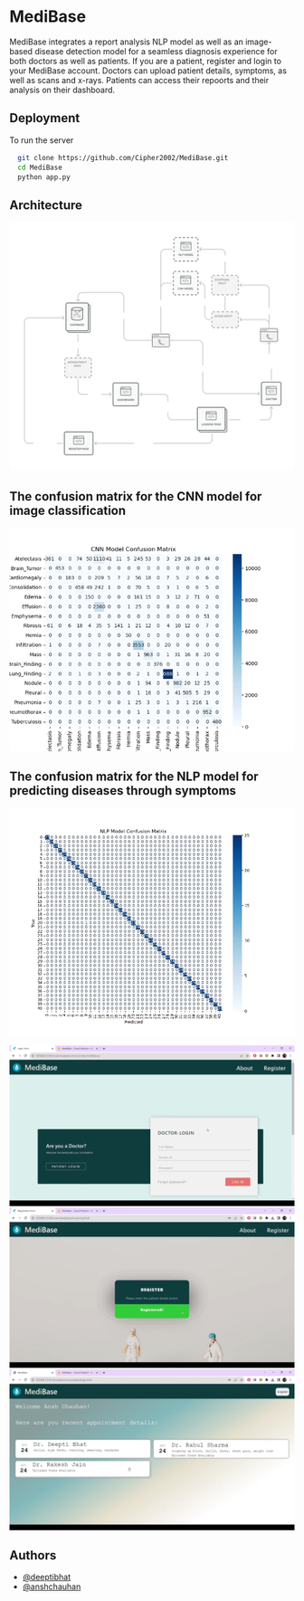 
# MediBase

MediBase integrates a report analysis NLP model as well as an image-based disease detection model for a seamless diagnosis experience for both doctors as well as patients. If you are a patient, register and login to your MediBase account. Doctors can upload patient details, symptoms, as well as scans and x-rays. Patients can access their repoorts and their analysis on their dashboard.


## Deployment

To run the server

```bash
  git clone https://github.com/Cipher2002/MediBase.git
  cd MediBase
  python app.py
```

## Architecture

![App Screenshot](https://github.com/Cipher2002/MediBase/blob/main/images/architecture%20diagram.png)


## The confusion matrix for the CNN model for image classification 
![App Screenshot](https://github.com/Cipher2002/MediBase/blob/main/images/cnn%20heat%20map.png)

## The confusion matrix for the NLP model for predicting diseases through symptoms
![App Screenshot](https://github.com/Cipher2002/MediBase/blob/main/images/nlp%20heat%20map.png)

![App Screenshot](https://github.com/Cipher2002/MediBase/blob/main/images/Screenshot%20(1).png)
![App Screenshot](https://github.com/Cipher2002/MediBase/blob/main/images/Screenshot%20(2).png)
![App Screenshot](https://github.com/Cipher2002/MediBase/blob/main/images/Screenshot%20(3).png)

## Authors

- [@deeptibhat](https://github.com/deepti-bhat)
- [@anshchauhan](https://github.com/Cipher2002)

